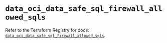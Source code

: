 # `data_oci_data_safe_sql_firewall_allowed_sqls`

Refer to the Terraform Registry for docs: [`data_oci_data_safe_sql_firewall_allowed_sqls`](https://registry.terraform.io/providers/oracle/oci/6.18.0/docs/data-sources/data_safe_sql_firewall_allowed_sqls).
